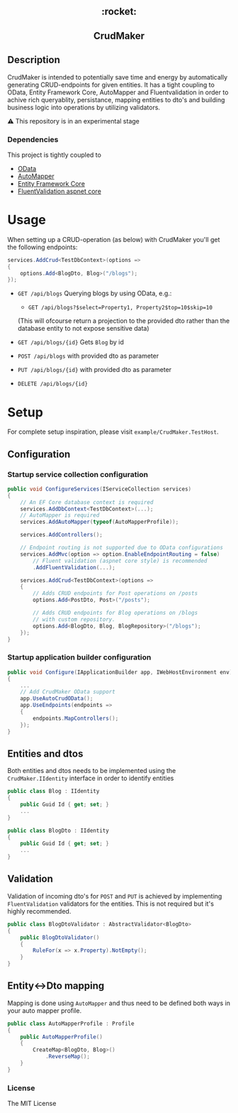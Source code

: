 <p align="center">
<h2 align="center">:rocket:</h1>
<h2 align="center">CrudMaker</h1>
</p>

## Description
CrudMaker is intended to potentially save time and energy by automatically generating CRUD-endpoints for given entities. It has a tight coupling to OData, Entity Framework Core, AutoMapper and Fluentvalidation in order to achive rich queryablity, persistance, mapping entities to dto's and building business logic into operations by utilizing validators.

:warning: This repository is in an experimental stage

### Dependencies
This project is tightly coupled to
* [OData](https://www.odata.org/)
* [AutoMapper](https://automapper.org/)
* [Entity Framework Core](https://docs.microsoft.com/en-us/ef/core/)
* [FluentValidation aspnet core](https://docs.fluentvalidation.net/en/latest/aspnet.html)

# Usage
When setting up a CRUD-operation (as below) with CrudMaker you'll get the following endpoints:
```csharp
services.AddCrud<TestDbContext>(options =>
{
    options.Add<BlogDto, Blog>("/blogs");
});
```
* `GET /api/blogs` Querying blogs by using OData, e.g.:
    * `GET /api/blogs?$select=Property1, Property2$top=10$skip=10` 

    (This will ofcourse return a projection to the provided dto rather than the database entity to not expose sensitive data)
* `GET /api/blogs/{id}` Gets `Blog` by id
* `POST /api/blogs` with provided dto as parameter
* `PUT /api/blogs/{id}` with provided dto as parameter
* `DELETE /api/blogs/{id}`

# Setup
For complete setup inspiration, please visit `example/CrudMaker.TestHost`.

## Configuration
### Startup service collection configuration
```csharp
public void ConfigureServices(IServiceCollection services)
{
    // An EF Core database context is required
    services.AddDbContext<TestDbContext>(...);
    // AutoMapper is required
    services.AddAutoMapper(typeof(AutoMapperProfile));

    services.AddControllers();

    // Endpoint routing is not supported due to OData configurations
    services.AddMvc(option => option.EnableEndpointRouting = false)
        // Fluent validation (aspnet core style) is recommended
        .AddFluentValidation(...);

    services.AddCrud<TestDbContext>(options =>
    {
        // Adds CRUD endpoints for Post operations on /posts
        options.Add<PostDto, Post>("/posts");

        // Adds CRUD endpoints for Blog operations on /blogs
        // with custom repository.
        options.Add<BlogDto, Blog, BlogRepository>("/blogs");
    });
}
```

### Startup application builder configuration
```csharp
public void Configure(IApplicationBuilder app, IWebHostEnvironment env)
{
    ...
    // Add CrudMaker OData support
    app.UseAutoCrudOData();
    app.UseEndpoints(endpoints =>
    {
        endpoints.MapControllers();
    });
}
```

## Entities and dtos
Both entities and dtos needs to be implemented using the `CrudMaker.IIdentity` interface in order to identify entities
```csharp
public class Blog : IIdentity
{
    public Guid Id { get; set; }
    ...
}

public class BlogDto : IIdentity
{
    public Guid Id { get; set; }
    ...
}
```

## Validation
Validation of incoming dto's for `POST` and `PUT` is achieved by implementing `FluentValidation` validators for the entities. This is not required but it's highly recommended.
```csharp
public class BlogDtoValidator : AbstractValidator<BlogDto>
{
    public BlogDtoValidator()
    {
        RuleFor(x => x.Property).NotEmpty();
    }
}
```

## Entity<->Dto mapping
Mapping is done using `AutoMapper` and thus need to be defined both ways in your auto mapper profile.
```csharp
public class AutoMapperProfile : Profile
{
    public AutoMapperProfile()
    {
        CreateMap<BlogDto, Blog>()
            .ReverseMap();
    }
}
```

### License
The MIT License